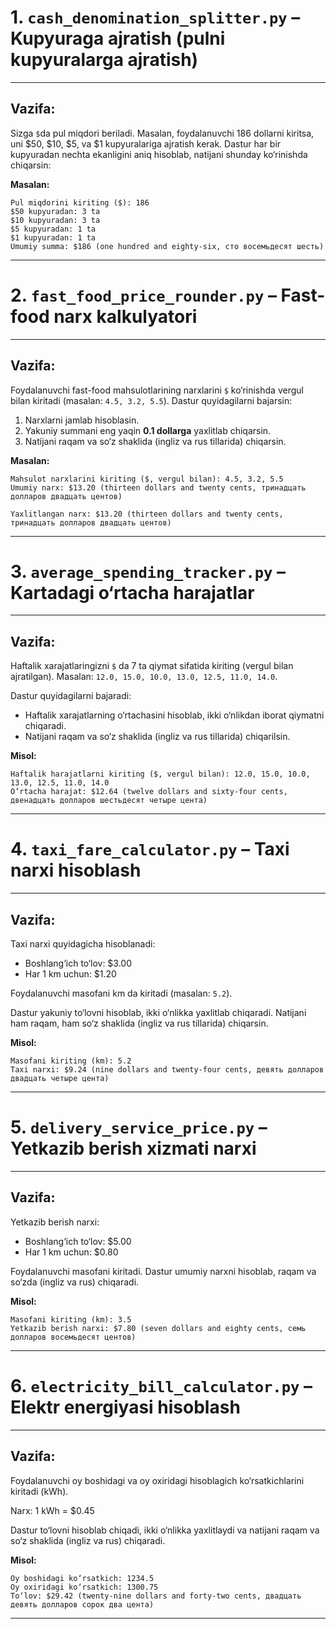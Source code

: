 # 1. `cash_denomination_splitter.py` – Kupyuraga ajratish (pulni kupyuralarga ajratish)

---

## Vazifa:

Sizga `$`da pul miqdori beriladi. Masalan, foydalanuvchi 186 dollarni kiritsa, uni \$50, \$10, \$5, va \$1 kupyuralariga ajratish kerak. Dastur har bir kupyuradan nechta ekanligini aniq hisoblab, natijani shunday ko‘rinishda chiqarsin:

**Masalan:**

```
Pul miqdorini kiriting ($): 186
$50 kupyuradan: 3 ta
$10 kupyuradan: 3 ta
$5 kupyuradan: 1 ta
$1 kupyuradan: 1 ta
Umumiy summa: $186 (one hundred and eighty-six, сто восемьдесят шесть)
```

---

# 2. `fast_food_price_rounder.py` – Fast-food narx kalkulyatori

---

## Vazifa:

Foydalanuvchi fast-food mahsulotlarining narxlarini `$` ko‘rinishda vergul bilan kiritadi (masalan: `4.5, 3.2, 5.5`).
Dastur quyidagilarni bajarsin:

1. Narxlarni jamlab hisoblasin.
2. Yakuniy summani eng yaqin **0.1 dollarga** yaxlitlab chiqarsin.
3. Natijani raqam va so‘z shaklida (ingliz va rus tillarida) chiqarsin.

**Masalan:**

```
Mahsulot narxlarini kiriting ($, vergul bilan): 4.5, 3.2, 5.5
Umumiy narx: $13.20 (thirteen dollars and twenty cents, тринадцать долларов двадцать центов)

Yaxlitlangan narx: $13.20 (thirteen dollars and twenty cents, тринадцать долларов двадцать центов)
```

---
# 3. `average_spending_tracker.py` – Kartadagi o‘rtacha harajatlar

---

## Vazifa:

Haftalik xarajatlaringizni `$` da 7 ta qiymat sifatida kiriting (vergul bilan ajratilgan). Masalan: `12.0, 15.0, 10.0, 13.0, 12.5, 11.0, 14.0`.

Dastur quyidagilarni bajaradi:

* Haftalik xarajatlarning o‘rtachasini hisoblab, ikki o‘nlikdan iborat qiymatni chiqaradi.
* Natijani raqam va so‘z shaklida (ingliz va rus tillarida) chiqarilsin.

**Misol:**

```
Haftalik harajatlarni kiriting ($, vergul bilan): 12.0, 15.0, 10.0, 13.0, 12.5, 11.0, 14.0
O‘rtacha harajat: $12.64 (twelve dollars and sixty-four cents, двенадцать долларов шестьдесят четыре цента)
```

---

# 4. `taxi_fare_calculator.py` – Taxi narxi hisoblash

---

## Vazifa:

Taxi narxi quyidagicha hisoblanadi:

* Boshlang‘ich to‘lov: \$3.00
* Har 1 km uchun: \$1.20

Foydalanuvchi masofani km da kiritadi (masalan: `5.2`).

Dastur yakuniy to‘lovni hisoblab, ikki o‘nlikka yaxlitlab chiqaradi. Natijani ham raqam, ham so‘z shaklida (ingliz va rus tillarida) chiqarsin.

**Misol:**

```
Masofani kiriting (km): 5.2
Taxi narxi: $9.24 (nine dollars and twenty-four cents, девять долларов двадцать четыре цента)
```

---

# 5. `delivery_service_price.py` – Yetkazib berish xizmati narxi

---

## Vazifa:

Yetkazib berish narxi:

* Boshlang‘ich to‘lov: \$5.00
* Har 1 km uchun: \$0.80

Foydalanuvchi masofani kiritadi. Dastur umumiy narxni hisoblab, raqam va so‘zda (ingliz va rus) chiqaradi.

**Misol:**

```
Masofani kiriting (km): 3.5
Yetkazib berish narxi: $7.80 (seven dollars and eighty cents, семь долларов восемьдесят центов)
```

---

# 6. `electricity_bill_calculator.py` – Elektr energiyasi hisoblash

---

## Vazifa:

Foydalanuvchi oy boshidagi va oy oxiridagi hisoblagich ko‘rsatkichlarini kiritadi (kWh).

Narx: 1 kWh = \$0.45

Dastur to‘lovni hisoblab chiqadi, ikki o‘nlikka yaxlitlaydi va natijani raqam va so‘z shaklida (ingliz va rus) chiqaradi.

**Misol:**

```
Oy boshidagi ko‘rsatkich: 1234.5
Oy oxiridagi ko‘rsatkich: 1300.75
To‘lov: $29.42 (twenty-nine dollars and forty-two cents, двадцать девять долларов сорок два цента)
```

---
